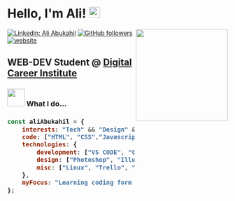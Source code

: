 <h1>Hello, I'm Ali! <img src="https://media.giphy.com/media/hvRJCLFzcasrR4ia7z/giphy.gif" width="25"></h1>
<img align='right' src="https://media.giphy.com/media/17b875GGvV9m9sLmNc/giphy.gif" width="210">

[![Linkedin: Ali Abukahil](https://img.shields.io/badge/-aliabukahil-blue?style=flat-square&logo=Linkedin&logoColor=white&link=https://www.linkedin.com/in/ali-abukahil-6223b120a/)](https://www.linkedin.com/in/ali-abukahil-6223b120a/)
[![GitHub followers](https://img.shields.io/github/followers/AliAbukahil?style=social)](https://github.com/AliAbukahil)
[![website](https://img.shields.io/badge/Website-46a2f1.svg?&style=flat-square&logo=Google-Chrome&logoColor=white&link=https://aliabukahil.com/)](https://aliabukahil.com/)

<h2> WEB-DEV Student @ <a href="https://digitalcareerinstitute.org/">Digital Career Institute</a></h2>

<h3><img src="https://media.giphy.com/media/lp6ZqyHa5z3v9FasLj/giphy.gif" width="40"> What I do...</h3>

<h3>

```javascript
const aliAbukahil = {
    interests: "Tech" && "Design" && "Marketing" && "Business",
    code: ["HTML", "CSS","Javascript", "NODEjs"],
    technologies: {
        development: ["VS CODE", "CPanel Web Admin", ...],
        design: ["Photoshop", "Illustrator", "InDesign"],
        misc: ["Linux", "Trello", "Figma", "Invision"]
    },
    myFocus: "Learning coding form the start!",
};
```
